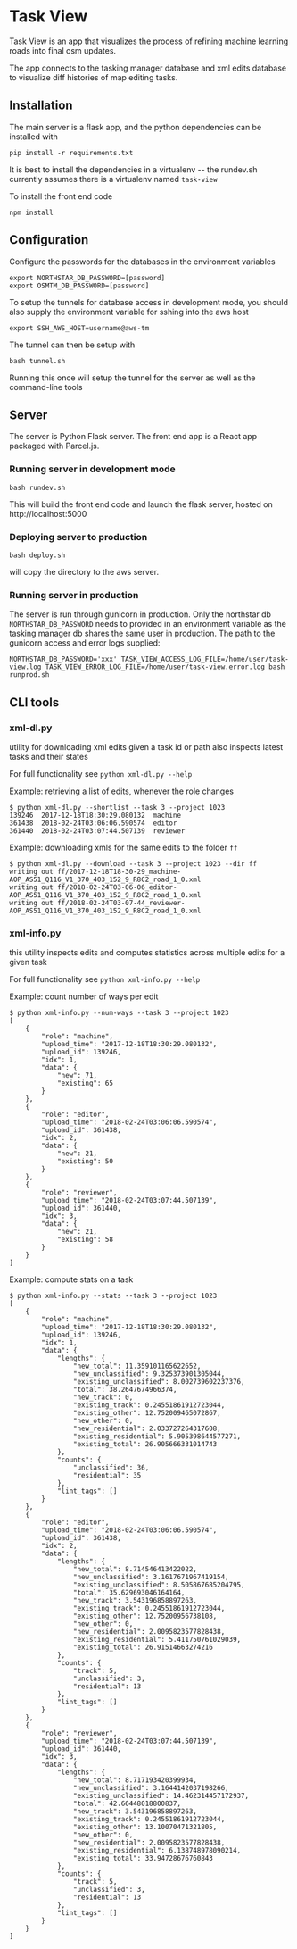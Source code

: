 # Task View

Task View is an app that visualizes the process of refining machine learning roads into final osm updates.

The app connects to the tasking manager database and xml edits database to visualize diff histories of map editing tasks.

## Installation

The main server is a flask app, and the python dependencies can be installed with

```
pip install -r requirements.txt
```

It is best to install the dependencies in a virtualenv -- the rundev.sh currently assumes there is a virtualenv named `task-view`

To install the front end code

```
npm install
```

## Configuration

Configure the passwords for the databases in the environment variables

```
export NORTHSTAR_DB_PASSWORD=[password]
export OSMTM_DB_PASSWORD=[password]
```

To setup the tunnels for database access in development mode, you should also supply the environment variable for sshing into the aws host

```
export SSH_AWS_HOST=username@aws-tm
```

The tunnel can then be setup with

```
bash tunnel.sh
```

Running this once will setup the tunnel for the server as well as the command-line tools

## Server

The server is Python Flask server. The front end app is a React app packaged with Parcel.js.

### Running server in development mode

`bash rundev.sh`

This will build the front end code and launch the flask server, hosted on http://localhost:5000

### Deploying server to production

`bash deploy.sh`

will copy the directory to the aws server.

### Running server in production

The server is run through gunicorn in production. Only the northstar db `NORTHSTAR_DB_PASSWORD` needs to provided in an environment variable as the tasking manager db shares the same user in production. The path to the gunicorn access and error logs supplied:

`NORTHSTAR_DB_PASSWORD='xxx' TASK_VIEW_ACCESS_LOG_FILE=/home/user/task-view.log TASK_VIEW_ERROR_LOG_FILE=/home/user/task-view.error.log bash runprod.sh`


## CLI tools

### xml-dl.py
utility for downloading xml edits given a task id or path also inspects latest tasks and their states

For full functionality see `python xml-dl.py --help`

Example: retrieving a list of edits, whenever the role changes
```
$ python xml-dl.py --shortlist --task 3 --project 1023
139246  2017-12-18T18:30:29.080132  machine
361438  2018-02-24T03:06:06.590574  editor
361440  2018-02-24T03:07:44.507139  reviewer
```

Example: downloading xmls for the same edits to the folder `ff`
```
$ python xml-dl.py --download --task 3 --project 1023 --dir ff
writing out ff/2017-12-18T18-30-29_machine-AOP_AS51_Q116_V1_370_403_152_9_R8C2_road_1_0.xml
writing out ff/2018-02-24T03-06-06_editor-AOP_AS51_Q116_V1_370_403_152_9_R8C2_road_1_0.xml
writing out ff/2018-02-24T03-07-44_reviewer-AOP_AS51_Q116_V1_370_403_152_9_R8C2_road_1_0.xml
```

### xml-info.py
this utility inspects edits and computes statistics across multiple edits for a given task

For full functionality see `python xml-info.py --help`

Example: count number of ways per edit

```
$ python xml-info.py --num-ways --task 3 --project 1023
[
    {
        "role": "machine",
        "upload_time": "2017-12-18T18:30:29.080132",
        "upload_id": 139246,
        "idx": 1,
        "data": {
            "new": 71,
            "existing": 65
        }
    },
    {
        "role": "editor",
        "upload_time": "2018-02-24T03:06:06.590574",
        "upload_id": 361438,
        "idx": 2,
        "data": {
            "new": 21,
            "existing": 50
        }
    },
    {
        "role": "reviewer",
        "upload_time": "2018-02-24T03:07:44.507139",
        "upload_id": 361440,
        "idx": 3,
        "data": {
            "new": 21,
            "existing": 58
        }
    }
]
```

Example: compute stats on a task

```
$ python xml-info.py --stats --task 3 --project 1023
[
    {
        "role": "machine",
        "upload_time": "2017-12-18T18:30:29.080132",
        "upload_id": 139246,
        "idx": 1,
        "data": {
            "lengths": {
                "new_total": 11.359101165622652,
                "new_unclassified": 9.325373901305044,
                "existing_unclassified": 8.002739602237376,
                "total": 38.2647674966374,
                "new_track": 0,
                "existing_track": 0.24551861912723044,
                "existing_other": 12.752009465072867,
                "new_other": 0,
                "new_residential": 2.033727264317608,
                "existing_residential": 5.905398644577271,
                "existing_total": 26.905666331014743
            },
            "counts": {
                "unclassified": 36,
                "residential": 35
            },
            "lint_tags": []
        }
    },
    {
        "role": "editor",
        "upload_time": "2018-02-24T03:06:06.590574",
        "upload_id": 361438,
        "idx": 2,
        "data": {
            "lengths": {
                "new_total": 8.714546413422022,
                "new_unclassified": 3.1617671967419154,
                "existing_unclassified": 8.505867685204795,
                "total": 35.629693046164164,
                "new_track": 3.543196858897263,
                "existing_track": 0.24551861912723044,
                "existing_other": 12.75200956738108,
                "new_other": 0,
                "new_residential": 2.0095823577828438,
                "existing_residential": 5.411750761029039,
                "existing_total": 26.91514663274216
            },
            "counts": {
                "track": 5,
                "unclassified": 3,
                "residential": 13
            },
            "lint_tags": []
        }
    },
    {
        "role": "reviewer",
        "upload_time": "2018-02-24T03:07:44.507139",
        "upload_id": 361440,
        "idx": 3,
        "data": {
            "lengths": {
                "new_total": 8.717193420399934,
                "new_unclassified": 3.1644142037198266,
                "existing_unclassified": 14.462314457172937,
                "total": 42.66448018800837,
                "new_track": 3.543196858897263,
                "existing_track": 0.24551861912723044,
                "existing_other": 13.10070471321805,
                "new_other": 0,
                "new_residential": 2.0095823577828438,
                "existing_residential": 6.138748978090214,
                "existing_total": 33.94728676760843
            },
            "counts": {
                "track": 5,
                "unclassified": 3,
                "residential": 13
            },
            "lint_tags": []
        }
    }
]
```
